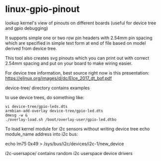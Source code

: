 # linux-gpio-pinout

lookup kernel's view of pinouts on different boards (useful for device tree and gpio debugging)


It supports simple one or two row pin headers with 2.54mm pin spacing which are specified in
simple text form at end of file based on model derived from device tree.

This tool also creates svg pinouts which you can print out with correct 2.54mm spacing and put
on your board to make wiring easier.


For device tree information, best source right now is this presentation:
https://elinux.org/images/d/dc/Elce_2017_dt_bof.pdf


device-tree/ directory contains examples

to use device trees, do something like:

	vi device-tree/gpio-leds.dts
	armbian-add-overlay device-tree/gpio-led.dts
	dmesg -w &
	./overlay-load.sh /boot/overlay-user/gpio-led.dtbo


To load kernel module for i2c sensors without writing device tree
echo module_name address into i2c bus:

echo lm75 0x49 > /sys/bus/i2c/devices/i2c-1/new_device



i2c-usersapce/ contains random i2c userspace device drivers
